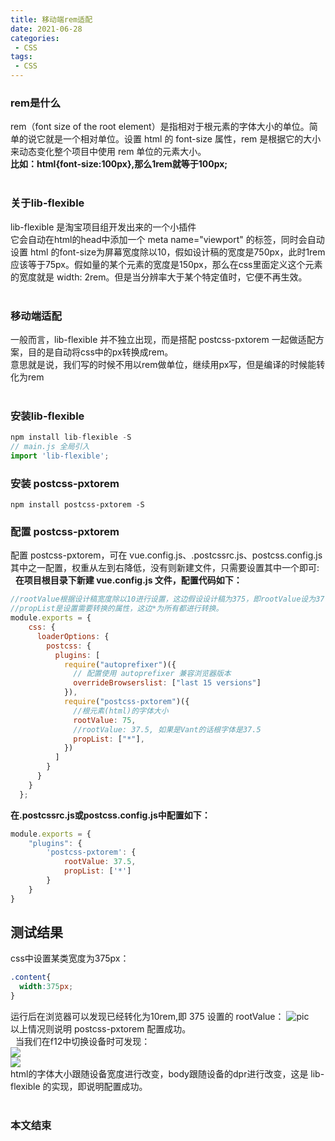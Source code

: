 ```yaml
---
title: 移动端rem适配
date: 2021-06-28
categories:
 - CSS
tags:
 - CSS
---
```


<!-- more -->

### rem是什么  
rem（font size of the root element）是指相对于根元素的字体大小的单位。简单的说它就是一个相对单位。设置 html 的 font-size 属性，rem 是根据它的大小来动态变化整个项目中使用 rem 单位的元素大小。  
**比如：html{font-size:100px},那么1rem就等于100px;**  
&nbsp;
### 关于lib-flexible
lib-flexible 是淘宝项目组开发出来的一个小插件   
它会自动在html的head中添加一个 meta name="viewport" 的标签，同时会自动设置 html 的font-size为屏幕宽度除以10，假如设计稿的宽度是750px，此时1rem应该等于75px。假如量的某个元素的宽度是150px，那么在css里面定义这个元素的宽度就是 width: 2rem。但是当分辨率大于某个特定值时，它便不再生效。  
&nbsp;
### 移动端适配  
一般而言，lib-flexible 并不独立出现，而是搭配 postcss-pxtorem 一起做适配方案，目的是自动将css中的px转换成rem。  
意思就是说，我们写的时候不用以rem做单位，继续用px写，但是编译的时候能转化为rem  
&nbsp;
### 安装lib-flexible
```js
npm install lib-flexible -S
// main.js 全局引入
import 'lib-flexible';
```

### 安装 postcss-pxtorem  
```
npm install postcss-pxtorem -S
```
### 配置 postcss-pxtorem  
配置 postcss-pxtorem，可在 vue.config.js、.postcssrc.js、postcss.config.js 其中之一配置，权重从左到右降低，没有则新建文件，只需要设置其中一个即可:  
&nbsp; 
**在项目根目录下新建 vue.config.js  文件，配置代码如下：**  

```js
//rootValue根据设计稿宽度除以10进行设置，这边假设设计稿为375，即rootValue设为37.5；
//propList是设置需要转换的属性，这边*为所有都进行转换。  
module.exports = {
    css: {
      loaderOptions: {
        postcss: {
          plugins: [
            require("autoprefixer")({
              // 配置使用 autoprefixer 兼容浏览器版本
              overrideBrowserslist: ["last 15 versions"] 
            }),
            require("postcss-pxtorem")({
              //根元素(html)的字体大小
              rootValue: 75, 
              //rootValue: 37.5, 如果是Vant的话根字体是37.5
              propList: ["*"],
            })
          ]
        }
      }
    }
  };
```

**在.postcssrc.js或postcss.config.js中配置如下：**  
```js
module.exports = {
    "plugins": {
        'postcss-pxtorem': {
            rootValue: 37.5,
            propList: ['*']
        }
    }
}
```
## 测试结果  
css中设置某类宽度为375px：
```css
.content{
  width:375px;
}
```
运行后在浏览器可以发现已经转化为10rem,即 375 设置的 rootValue：
![pic](https://img-blog.csdnimg.cn/20201013145222630.png)  
以上情况则说明 postcss-pxtorem 配置成功。  
&nbsp;
当我们在f12中切换设备时可发现：  
![](https://img-blog.csdnimg.cn/20201013145642519.png)  
![](https://img-blog.csdnimg.cn/20201013145743428.png)  
html的字体大小跟随设备宽度进行改变，body跟随设备的dpr进行改变，这是 lib-flexible 的实现，即说明配置成功。  
&nbsp;

### 本文结束
